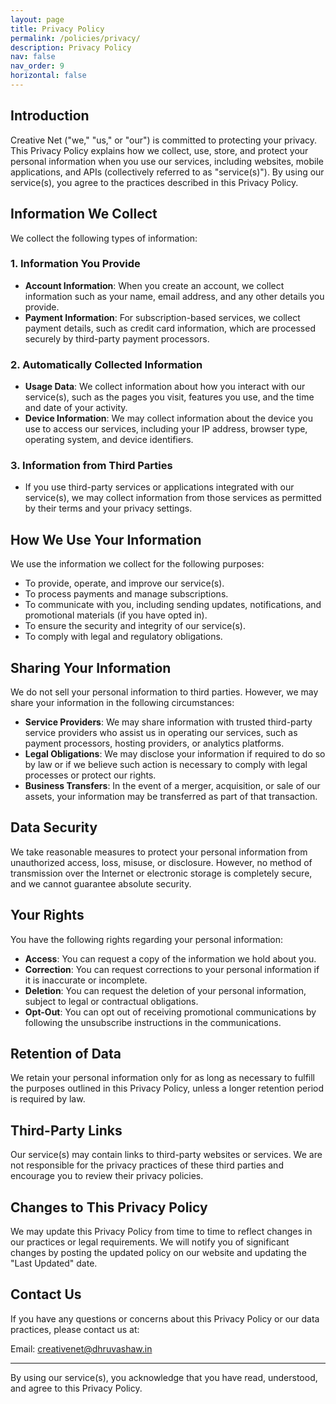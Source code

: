 ```yaml
---
layout: page
title: Privacy Policy
permalink: /policies/privacy/
description: Privacy Policy
nav: false
nav_order: 9
horizontal: false
---
```


## Introduction

Creative Net ("we," "us," or "our") is committed to protecting your privacy. This Privacy Policy explains how we collect, use, store, and protect your personal information when you use our services, including websites, mobile applications, and APIs (collectively referred to as "service(s)"). By using our service(s), you agree to the practices described in this Privacy Policy.

## Information We Collect

We collect the following types of information:

### 1. Information You Provide

- **Account Information**: When you create an account, we collect information such as your name, email address, and any other details you provide.
- **Payment Information**: For subscription-based services, we collect payment details, such as credit card information, which are processed securely by third-party payment processors.

### 2. Automatically Collected Information

- **Usage Data**: We collect information about how you interact with our service(s), such as the pages you visit, features you use, and the time and date of your activity.
- **Device Information**: We may collect information about the device you use to access our services, including your IP address, browser type, operating system, and device identifiers.

### 3. Information from Third Parties

- If you use third-party services or applications integrated with our service(s), we may collect information from those services as permitted by their terms and your privacy settings.

## How We Use Your Information

We use the information we collect for the following purposes:

- To provide, operate, and improve our service(s).
- To process payments and manage subscriptions.
- To communicate with you, including sending updates, notifications, and promotional materials (if you have opted in).
- To ensure the security and integrity of our service(s).
- To comply with legal and regulatory obligations.

## Sharing Your Information

We do not sell your personal information to third parties. However, we may share your information in the following circumstances:

- **Service Providers**: We may share information with trusted third-party service providers who assist us in operating our services, such as payment processors, hosting providers, or analytics platforms.
- **Legal Obligations**: We may disclose your information if required to do so by law or if we believe such action is necessary to comply with legal processes or protect our rights.
- **Business Transfers**: In the event of a merger, acquisition, or sale of our assets, your information may be transferred as part of that transaction.

## Data Security

We take reasonable measures to protect your personal information from unauthorized access, loss, misuse, or disclosure. However, no method of transmission over the Internet or electronic storage is completely secure, and we cannot guarantee absolute security.

## Your Rights

You have the following rights regarding your personal information:

- **Access**: You can request a copy of the information we hold about you.
- **Correction**: You can request corrections to your personal information if it is inaccurate or incomplete.
- **Deletion**: You can request the deletion of your personal information, subject to legal or contractual obligations.
- **Opt-Out**: You can opt out of receiving promotional communications by following the unsubscribe instructions in the communications.

## Retention of Data

We retain your personal information only for as long as necessary to fulfill the purposes outlined in this Privacy Policy, unless a longer retention period is required by law.

## Third-Party Links

Our service(s) may contain links to third-party websites or services. We are not responsible for the privacy practices of these third parties and encourage you to review their privacy policies.

## Changes to This Privacy Policy

We may update this Privacy Policy from time to time to reflect changes in our practices or legal requirements. We will notify you of significant changes by posting the updated policy on our website and updating the "Last Updated" date.

## Contact Us

If you have any questions or concerns about this Privacy Policy or our data practices, please contact us at:

Email: [creativenet@dhruvashaw.in](mailto:creativenet@dhruvashaw.in)

---

By using our service(s), you acknowledge that you have read, understood, and agree to this Privacy Policy.
